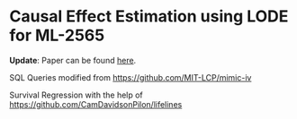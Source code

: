 # Causal Effect Estimation using LODE for ML-2565 

**Update**: Paper can be found [here](https://drive.google.com/file/d/11UBQ3TdsW0CGd7L98r5eAVFfMpYyknfo/view?usp=sharing).

SQL Queries modified from https://github.com/MIT-LCP/mimic-iv

Survival Regression with the help of https://github.com/CamDavidsonPilon/lifelines
